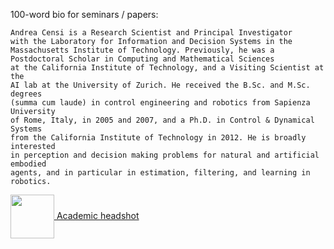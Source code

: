 
100-word bio for seminars / papers:

    Andrea Censi is a Research Scientist and Principal Investigator 
    with the Laboratory for Information and Decision Systems in the 
    Massachusetts Institute of Technology. Previously, he was a
    Postdoctoral Scholar in Computing and Mathematical Sciences 
    at the California Institute of Technology, and a Visiting Scientist at the 
    AI lab at the University of Zurich. He received the B.Sc. and M.Sc. degrees 
    (summa cum laude) in control engineering and robotics from Sapienza University 
    of Rome, Italy, in 2005 and 2007, and a Ph.D. in Control & Dynamical Systems 
    from the California Institute of Technology in 2012. He is broadly interested 
    in perception and decision making problems for natural and artificial embodied 
    agents, and in particular in estimation, filtering, and learning in robotics.


<a href="https://censi.science/media/andrea_defense-small.jpg">
    <img src="https://censi.science/media/andrea_defense-small.jpg" style='vertical-align: middle; height: 5em'/>
    Academic headshot</a>